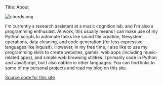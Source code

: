 Title: About

![chords.png]({filename}/images/chords.png)

I'm currently a research assistant at a music cognition lab, and I'm also a programming enthusiast. At work, this usually means I can make use of my Python scripts to automate tasks like sound file creation, filesystem operations, data cleaning, and code generation (for less expressive languages like Inquisit). However, in my free time, I also like to use my programming skills to create websites, games, web apps (including music-related apps), and simple web browsing utilities. I primarily code in Python and JavaScript, but I also dabble in other languages. You can find links to some of my personal projects and read my blog on this site.

[Source code for this site](https://github.com/ahuanguchi/user-page-pelican)
